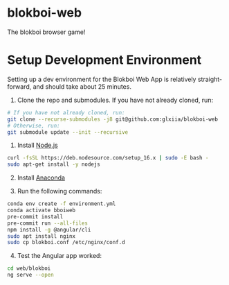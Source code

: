 # blokboi-web
The blokboi browser game!

# Setup Development Environment
Setting up a dev environment for the Blokboi Web App is relatively straight-forward, and should take about 25 minutes.
1. Clone the repo and submodules. If you have not already cloned, run:
```bash
# If you have not already cloned, run:
git clone --recurse-submodules -j8 git@github.com:glxiia/blokboi-web
# Otherwise, run:
git submodule update --init --recursive
```

1. Install [Node.js](https://nodejs.org/en/)
```bash
curl -fsSL https://deb.nodesource.com/setup_16.x | sudo -E bash -
sudo apt-get install -y nodejs
```

2. Install [Anaconda](https://www.anaconda.com/products/distribution)


3. Run the following commands:
```bash
conda env create -f environment.yml
conda activate bboiweb
pre-commit install
pre-commit run --all-files
npm install -g @angular/cli
sudo apt install nginx
sudo cp blokboi.conf /etc/nginx/conf.d
```

4. Test the Angular app worked:
```bash
cd web/blokboi
ng serve --open
```
